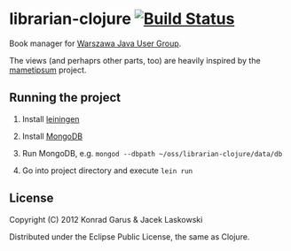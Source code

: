 # librarian-clojure [![Build Status](https://secure.travis-ci.org/jaceklaskowski/librarian-clojure.png)](http://travis-ci.org/jaceklaskowski/librarian-clojure)

Book manager for [Warszawa Java User Group](http://warszawa.jug.pl).

The views (and perhaprs other parts, too) are heavily inspired by the [mametipsum](https://github.com/tvaughan/mametipsum) project.

## Running the project

 1. Install [leiningen](https://github.com/technomancy/leiningen)
 
 2. Install [MongoDB](http://www.mongodb.org/)
 
 3. Run MongoDB, e.g. `mongod --dbpath ~/oss/librarian-clojure/data/db`
 
 4. Go into project directory and execute `lein run`

## License

Copyright (C) 2012 Konrad Garus & Jacek Laskowski

Distributed under the Eclipse Public License, the same as Clojure.
